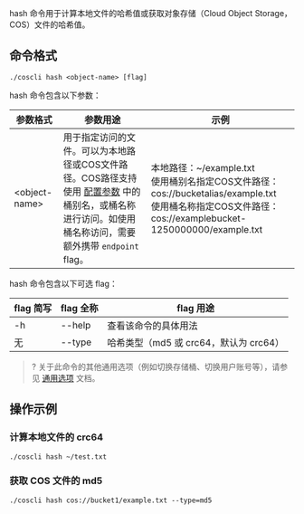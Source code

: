 hash 命令用于计算本地文件的哈希值或获取对象存储（Cloud Object Storage，COS）文件的哈希值。

## 命令格式


```plaintext
./coscli hash <object-name> [flag]
```

hash 命令包含以下参数：

| 参数格式  | 参数用途     | 示例                |
| --------- | ------------- | ------------------------ |
| &lt;object-name&gt; | 用于指定访问的文件。可以为本地路径或COS文件路径。COS路径支持使用 [配置参数](https://intl.cloud.tencent.com/document/product/436/43265) 中的桶别名，或桶名称进行访问。如使用桶名称访问，需要额外携带 `endpoint` flag。|本地路径：~/example.txt<br>使用桶别名指定COS文件路径：cos://bucketalias/example.txt<br>使用桶名称指定COS文件路径：cos://examplebucket-1250000000/example.txt|

hash 命令包含以下可选 flag：

| flag 简写 | flag 全称     | flag 用途                              |
| --------- | ------------- | -------------------------------------- |
| -h |  --help |   查看该命令的具体用法  |
|     无      | --type        | 哈希类型（md5 或 crc64，默认为 crc64） |

>? 关于此命令的其他通用选项（例如切换存储桶、切换用户账号等），请参见 [通用选项](https://intl.cloud.tencent.com/document/product/436/46273) 文档。
>

## 操作示例

### 计算本地文件的 crc64

```plaintext
./coscli hash ~/test.txt
```

### 获取 COS 文件的 md5

```plaintext
./coscli hash cos://bucket1/example.txt --type=md5
```
